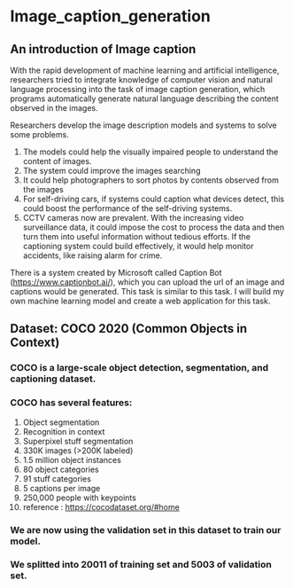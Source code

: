 # Image_caption_generation

## An introduction of Image caption

With the rapid development of machine learning and artificial intelligence, researchers tried to integrate knowledge of computer vision and natural language processing into the task of image caption generation, which programs automatically generate natural language describing the content observed in the images.

Researchers develop the image description models and systems to solve some problems. 
1. The models could help the visually impaired people to understand the content of images.
2. The system could improve the images searching
3. It could help photographers to sort photos by contents observed from the images
4. For self-driving cars, if systems could caption what devices detect, this could boost the performance of the self-driving systems.
5. CCTV cameras now are prevalent. With the increasing video surveillance data, it could impose the cost to process the data and then turn them into useful information without tedious efforts. If the captioning system could build effectively, it would help monitor accidents, like raising alarm for crime. 

There is a system created by Microsoft called Caption Bot (https://www.captionbot.ai/), which you can upload the url of an image and captions would be generated. This task is similar to this task. I will build my own machine learning model and create a web application for this task.

## Dataset: COCO 2020 (Common Objects in Context)
### COCO is a large-scale object detection, segmentation, and captioning dataset.
### COCO has several features:
1. Object segmentation
2. Recognition in context
3. Superpixel stuff segmentation
4. 330K images (>200K labeled)
5. 1.5 million object instances
6. 80 object categories
7. 91 stuff categories
8. 5 captions per image
9. 250,000 people with keypoints
10. reference : https://cocodataset.org/#home
### We are now using the validation set in this dataset to train our model.
### We splitted into 20011 of training set and  5003 of validation set.


